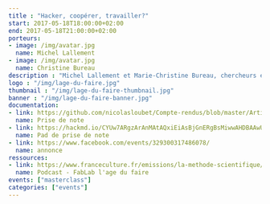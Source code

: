 ```yaml
---
title : "Hacker, coopérer, travailler?"
start: 2017-05-18T18:00:00+02:00
end: 2017-05-18T21:00:00+02:00
porteurs:
- image: /img/avatar.jpg
  name: Michel Lallement
- image: /img/avatar.jpg
  name: Christine Bureau
description : "Michel Lallement et Marie-Christine Bureau, chercheurs en sociologie au laboratoire LISE du CNAM, nous présentent leurs travaux autour des enjeux de coopérations et d'organisation dans les milieux tiers-lieux français et américains."
logo : "/img/lage-du-faire.jpg"
thumbnail : "/img/lage-du-faire-thumbnail.jpg"
banner : "/img/lage-du-faire-banner.jpg"
documentation:
- link: https://github.com/nicolasloubet/Compte-rendus/blob/master/Articles/lamyne_masterclass_lallemant_bureau.md
  name: Prise de note
- link: https://hackmd.io/CYUw7ARgzArAnMAtAQxiEiAsBjGnERgBsMiwwAHDBAAwUCMNNM9QA===#english-version-10
  name: Pad de prise de note
- link: https://www.facebook.com/events/329300317486078/
  name: annonce
ressources:
- link: https://www.franceculture.fr/emissions/la-methode-scientifique/fablab-lage-du-faire
  name: Podcast - FabLab l'age du faire
events: ["masterclass"]
categories: ["events"]
---
```

